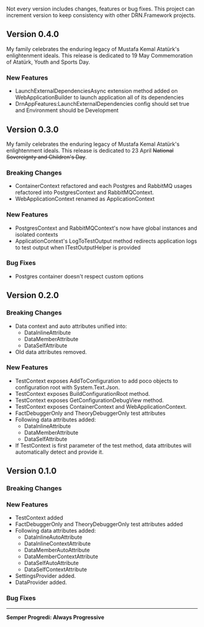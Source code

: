 Not every version includes changes, features or bug fixes. This project can increment version to keep consistency with other DRN.Framework projects.

## Version 0.4.0
My family celebrates the enduring legacy of Mustafa Kemal Atatürk's enlightenment ideals. This release is dedicated to 19 May Commemoration of Atatürk, Youth and Sports Day.

### New Features

*  LaunchExternalDependenciesAsync extension method added on WebApplicationBuilder to launch application all of its dependencies
  * DrnAppFeatures:LaunchExternalDependencies config should set true and Environment should be Development

## Version 0.3.0

My family celebrates the enduring legacy of Mustafa Kemal Atatürk's enlightenment ideals. This release is dedicated to 23 April ~~National Sovereignty and Children's Day~~.

### Breaking Changes

* ContainerContext refactored and each Postgres and RabbitMQ usages refactored into PostgresContext and RabbitMQContext.
* WebApplicationContext renamed as ApplicationContext

### New Features

* PostgresContext and RabbitMQContext's now have global instances and isolated contexts
* ApplicationContext's LogToTestOutput method redirects application logs to test output when ITestOutputHelper is provided

### Bug Fixes

* Postgres container doesn't respect custom options

## Version 0.2.0

### Breaking Changes

* Data context and auto attributes unified into:
  * DataInlineAttribute
  * DataMemberAttribute
  * DataSelfAttribute
* Old data attributes removed.

### New Features

* TestContext exposes AddToConfiguration to add poco objects to configuration root with System.Text.Json.
* TestContext exposes BuildConfigurationRoot method.
* TestContext exposes GetConfigurationDebugView method.
* TestContext exposes ContainerContext and WebApplicationContext.
* FactDebuggerOnly and TheoryDebuggerOnly test attributes
* Following data attributes added:
  * DataInlineAttribute
  * DataMemberAttribute
  * DataSelfAttribute
* If TestContext is first parameter of the test method, data attributes will automatically detect and provide it.

## Version 0.1.0

### Breaking Changes

### New Features

* TestContext added
* FactDebuggerOnly and TheoryDebuggerOnly test attributes added
* Following data attributes added:
  * DataInlineAutoAttribute
  * DataInlineContextAttribute
  * DataMemberAutoAttribute
  * DataMemberContextAttribute
  * DataSelfAutoAttribute
  * DataSelfContextAttribute
* SettingsProvider added.
* DataProvider added.

### Bug Fixes

---
**Semper Progredi: Always Progressive**